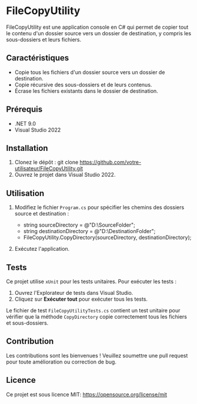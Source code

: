 # FileCopyUtility

FileCopyUtility est une application console en C# qui permet de copier tout le contenu d'un dossier source vers un dossier de destination, y compris les sous-dossiers et leurs fichiers.

## Caractéristiques

- Copie tous les fichiers d'un dossier source vers un dossier de destination.
- Copie récursive des sous-dossiers et de leurs contenus.
- Écrase les fichiers existants dans le dossier de destination.

## Prérequis

- .NET 9.0
- Visual Studio 2022

## Installation

1. Clonez le dépôt : git clone https://github.com/votre-utilisateur/FileCopyUtility.git
2. Ouvrez le projet dans Visual Studio 2022.

## Utilisation

1. Modifiez le fichier `Program.cs` pour spécifier les chemins des dossiers source et destination :
   - string sourceDirectory = @"D:\SourceFolder";
   - string destinationDirectory = @"D:\DestinationFolder";
   - FileCopyUtility.CopyDirectory(sourceDirectory, destinationDirectory);

2. Exécutez l'application.

## Tests

Ce projet utilise `xUnit` pour les tests unitaires. Pour exécuter les tests :

1. Ouvrez l'Explorateur de tests dans Visual Studio.
2. Cliquez sur **Exécuter tout** pour exécuter tous les tests.

Le fichier de test `FileCopyUtilityTests.cs` contient un test unitaire pour vérifier que la méthode `CopyDirectory` copie correctement tous les fichiers et sous-dossiers.

## Contribution

Les contributions sont les bienvenues ! Veuillez soumettre une pull request pour toute amélioration ou correction de bug.

## Licence

Ce projet est sous licence MIT: https://opensource.org/license/mit
  
    
